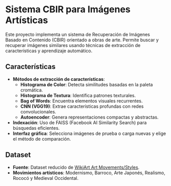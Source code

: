 # Sistema CBIR para Imágenes Artísticas

Este proyecto implementa un sistema de Recuperación de Imágenes Basado en Contenido (CBIR) orientado a obras de arte. Permite buscar y recuperar imágenes similares usando técnicas de extracción de características y aprendizaje automático.

## Características
- **Métodos de extracción de características**:
  - **Histograma de Color**: Detecta similitudes basadas en la paleta cromática.
  - **Histograma de Textura**: Identifica patrones texturales.
  - **Bag of Words**: Encuentra elementos visuales recurrentes.
  - **CNN (VGG19)**: Extrae características profundas con redes convolucionales.
  - **Autoencoder**: Genera representaciones compactas y abstractas.
- **Indexación**: Uso de FAISS (Facebook AI Similarity Search) para búsquedas eficientes.
- **Interfaz gráfica**: Selecciona imágenes de prueba o carga nuevas y elige el método de comparación.

## Dataset
- **Fuente**: Dataset reducido de [WikiArt Art Movements/Styles](https://www.kaggle.com/datasets/sivarazadi/wikiart-art-movementsstyles).
- **Movimientos artísticos**: Modernismo, Barroco, Arte Japonés, Realismo, Rococó y Medieval Occidental.
